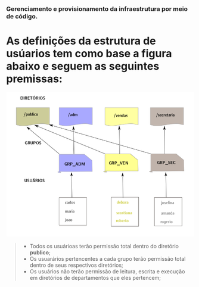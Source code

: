 
###                     Gerenciamento e provisionamento da infraestrutura por meio de código. 


# As definições da estrutura de usúarios tem como base a figura abaixo e seguem as seguintes premissas: 


![](esboco.png)
>- Todos os usuárioas terão permissão total dentro do diretório **publico**;
>- Os usuarários pertencentes a cada grupo terão permissão total dentro de seus respectivos diretórios;
>- Os usuários não terão permissão de leitura, escrita e execução em diretórios de departamentos que eles pertencem;


